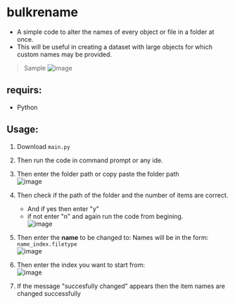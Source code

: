 # **bulkrename**

- A simple code to alter the names of every object or file in a folder at once.
- This will be useful in creating a dataset with large objects for which custom names may be provided.

> Sample
    ![image](https://user-images.githubusercontent.com/108540874/182695852-0c260778-1b4c-4c41-8e65-ce600ccd3818.png)

## requirs:
  - Python

## Usage:
1. Download `main.py`
2. Then run the code in command prompt or any ide.
3. Then enter the folder path or copy paste the folder path <br/> 
   ![image](https://user-images.githubusercontent.com/108540874/182696045-f4eacb62-6e73-45fb-b155-d83e4b84b0ec.png)
4. Then check if the path of the folder and the number of items are correct.
    - And if yes then enter "y"
    - if not enter "n" and again run the code from begining.<br />
      ![image](https://user-images.githubusercontent.com/108540874/182696696-0ba06d3d-c1d1-433d-a88e-c74f158ea92b.png)
5. Then enter the **name** to be changed to:
      Names will be in the form:  ` name_index.filetype `<br />
      ![image](https://user-images.githubusercontent.com/108540874/182691427-8d17bc19-1026-401a-a5cd-16642bcde382.png)

6. Then enter the index you want to start from:<br />
      ![image](https://user-images.githubusercontent.com/108540874/182696816-685097b8-954a-45b6-bce2-8553a163444c.png)

7. If the message "succesfully changed" appears then the item names are changed successfully
